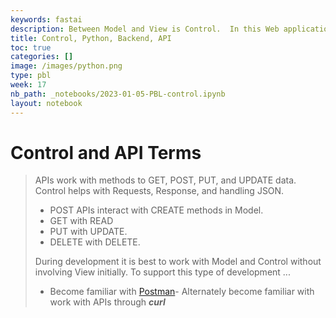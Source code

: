 ```yaml
---
keywords: fastai
description: Between Model and View is Control.  In this Web application it will be handled by APIs.  Data will be input and displayed through View and stored in Model.  Control will broker information between projects.
title: Control, Python, Backend, API
toc: true
categories: []
image: /images/python.png
type: pbl
week: 17
nb_path: _notebooks/2023-01-05-PBL-control.ipynb
layout: notebook
---
```


<!--
#################################################
### THIS FILE WAS AUTOGENERATED! DO NOT EDIT! ###
#################################################
# file to edit: _notebooks/2023-01-05-PBL-control.ipynb
-->

<div class="container" id="notebook-container">
        
<div class="cell border-box-sizing text_cell rendered"><div class="inner_cell">
<div class="text_cell_render border-box-sizing rendered_html">
<h1 id="Control-and-API-Terms">Control and API Terms<a class="anchor-link" href="#Control-and-API-Terms"> </a></h1><blockquote><p>APIs work with methods to GET, POST, PUT, and UPDATE data.  Control helps with Requests, Response, and handling JSON.</p>
<ul>
<li>POST APIs interact with CREATE methods in Model.</li>
<li>GET with READ</li>
<li>PUT with UPDATE.</li>
<li>DELETE with DELETE.</li>
</ul>
<p>During development it is best to work with Model and Control without involving View initially.   To support this type of development ...</p>
<ul>
<li>Become familiar with <a href="https://www.postman.com/downloads/">Postman</a>- Alternately become familiar with work with APIs through <strong><em>curl</em></strong></li>
</ul>
</blockquote>

</div>
</div>
</div>
</div>
 

